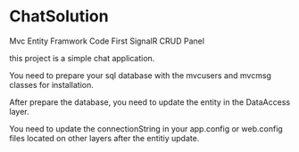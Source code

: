 # ChatSolution
Mvc Entity Framwork Code First SignalR CRUD Panel

this project is a simple chat application.

You need to prepare your sql database with the mvcusers and mvcmsg classes for installation.

After prepare the database, you need to update the entity in the DataAccess layer.

You need to update the connectionString in your app.config or web.config files located on other layers after the entitiy update.
